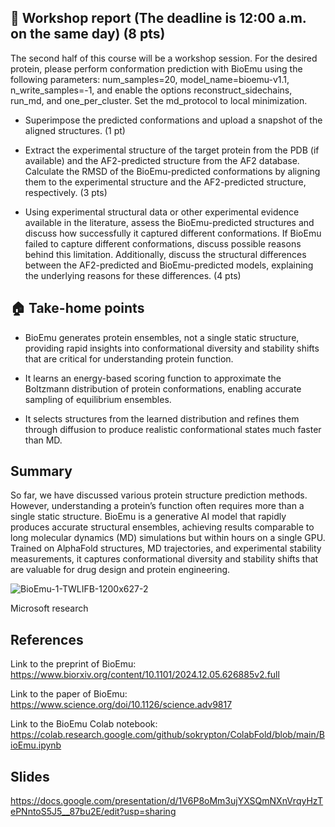 ## 📝 Workshop report (The deadline is 12:00 a.m. on the same day) (8 pts)

The second half of this course will be a workshop session. For the desired protein, please perform conformation prediction with BioEmu using the following parameters: num_samples=20, model_name=bioemu-v1.1, n_write_samples=-1, and enable the options reconstruct_sidechains, run_md, and one_per_cluster. Set the md_protocol to local minimization. 

- Superimpose the predicted conformations and upload a snapshot of the aligned structures. (1 pt)

- Extract the experimental structure of the target protein from the PDB (if available) and the AF2-predicted structure from the AF2 database. Calculate the RMSD of the BioEmu-predicted conformations by aligning them to the experimental structure and the AF2-predicted structure, respectively. (3 pts)

- Using experimental structural data or other experimental evidence available in the literature, assess the BioEmu-predicted structures and discuss how successfully it captured different conformations. If BioEmu failed to capture different conformations, discuss possible reasons behind this limitation. Additionally, discuss the structural differences between the AF2-predicted and BioEmu-predicted models, explaining the underlying reasons for these differences. (4 pts)


## 🏠 Take-home points

- BioEmu generates protein ensembles, not a single static structure, providing rapid insights into conformational diversity and stability shifts that are critical for understanding protein function.

- It learns an energy-based scoring function to approximate the Boltzmann distribution of protein conformations, enabling accurate sampling of equilibrium ensembles.

- It selects structures from the learned distribution and refines them through diffusion to produce realistic conformational states much faster than MD. 

## Summary
So far, we have discussed various protein structure prediction methods. However, understanding a protein’s function often requires more than a single static structure. BioEmu is a generative AI model that rapidly produces accurate structural ensembles, achieving results comparable to long molecular dynamics (MD) simulations but within hours on a single GPU. Trained on AlphaFold structures, MD trajectories, and experimental stability measurements, it captures conformational diversity and stability shifts that are valuable for drug design and protein engineering.

![BioEmu-1-TWLIFB-1200x627-2](https://github.com/user-attachments/assets/2dd0c9bb-d0e6-418e-95d3-b711464f5ff5)

Microsoft research

## References

Link to the preprint of BioEmu: https://www.biorxiv.org/content/10.1101/2024.12.05.626885v2.full

Link to the paper of BioEmu: https://www.science.org/doi/10.1126/science.adv9817

Link to the BioEmu Colab notebook: https://colab.research.google.com/github/sokrypton/ColabFold/blob/main/BioEmu.ipynb

## Slides 

https://docs.google.com/presentation/d/1V6P8oMm3ujYXSQmNXnVrqyHzTePNntoS5J5__87bu2E/edit?usp=sharing
